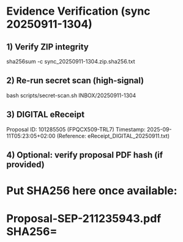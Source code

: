 # Evidence Verification (sync 20250911-1304)

## 1) Verify ZIP integrity
sha256sum -c sync_20250911-1304.zip.sha256.txt

## 2) Re-run secret scan (high-signal)
bash scripts/secret-scan.sh INBOX/20250911-1304

## 3) DIGITAL eReceipt
Proposal ID: 101285505 (FPQCX509-TRL7)
Timestamp: 2025-09-11T05:23:05+02:00
(Reference: eReceipt_DIGITAL_20250911.txt)

## 4) Optional: verify proposal PDF hash (if provided)
# Put SHA256 here once available:
# Proposal-SEP-211235943.pdf  SHA256=<TBD>
